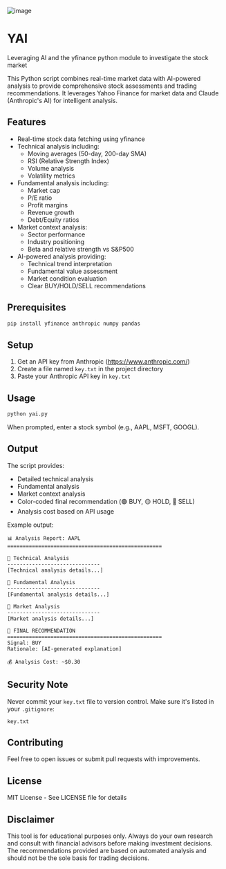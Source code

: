 ![image](https://github.com/user-attachments/assets/879c8978-faaa-46a8-bef7-001d6a0f3415)



# YAI
Leveraging AI and the yfinance python module to investigate the stock market

This Python script combines real-time market data with AI-powered analysis to provide comprehensive stock assessments and trading recommendations. It leverages Yahoo Finance for market data and Claude (Anthropic's AI) for intelligent analysis.

## Features

- Real-time stock data fetching using yfinance
- Technical analysis including:
  - Moving averages (50-day, 200-day SMA)
  - RSI (Relative Strength Index)
  - Volume analysis
  - Volatility metrics
- Fundamental analysis including:
  - Market cap
  - P/E ratio
  - Profit margins
  - Revenue growth
  - Debt/Equity ratios
- Market context analysis:
  - Sector performance
  - Industry positioning
  - Beta and relative strength vs S&P500
- AI-powered analysis providing:
  - Technical trend interpretation
  - Fundamental value assessment
  - Market condition evaluation
  - Clear BUY/HOLD/SELL recommendations

## Prerequisites

```bash
pip install yfinance anthropic numpy pandas
```

## Setup

1. Get an API key from Anthropic (https://www.anthropic.com/)
2. Create a file named `key.txt` in the project directory
3. Paste your Anthropic API key in `key.txt`

## Usage

```bash
python yai.py
```

When prompted, enter a stock symbol (e.g., AAPL, MSFT, GOOGL).

## Output

The script provides:
- Detailed technical analysis
- Fundamental analysis
- Market context analysis
- Color-coded final recommendation (🟢 BUY, 🟡 HOLD, 🔴 SELL)
- Analysis cost based on API usage

Example output:
```
📊 Analysis Report: AAPL
==================================================

📍 Technical Analysis
------------------------------
[Technical analysis details...]

📍 Fundamental Analysis
------------------------------
[Fundamental analysis details...]

📍 Market Analysis
------------------------------
[Market analysis details...]

🎯 FINAL RECOMMENDATION
==================================================
Signal: BUY
Rationale: [AI-generated explanation]

💰 Analysis Cost: ~$0.30
```

## Security Note

Never commit your `key.txt` file to version control. Make sure it's listed in your `.gitignore`:
```
key.txt
```

## Contributing

Feel free to open issues or submit pull requests with improvements.

## License

MIT License - See LICENSE file for details

## Disclaimer

This tool is for educational purposes only. Always do your own research and consult with financial advisors before making investment decisions. The recommendations provided are based on automated analysis and should not be the sole basis for trading decisions.
